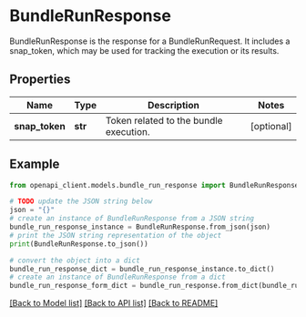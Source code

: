 # BundleRunResponse

BundleRunResponse is the response for a BundleRunRequest. It includes a snap_token, which may be used for tracking the execution or its results.

## Properties

Name | Type | Description | Notes
------------ | ------------- | ------------- | -------------
**snap_token** | **str** | Token related to the bundle execution. | [optional] 

## Example

```python
from openapi_client.models.bundle_run_response import BundleRunResponse

# TODO update the JSON string below
json = "{}"
# create an instance of BundleRunResponse from a JSON string
bundle_run_response_instance = BundleRunResponse.from_json(json)
# print the JSON string representation of the object
print(BundleRunResponse.to_json())

# convert the object into a dict
bundle_run_response_dict = bundle_run_response_instance.to_dict()
# create an instance of BundleRunResponse from a dict
bundle_run_response_form_dict = bundle_run_response.from_dict(bundle_run_response_dict)
```
[[Back to Model list]](../README.md#documentation-for-models) [[Back to API list]](../README.md#documentation-for-api-endpoints) [[Back to README]](../README.md)


